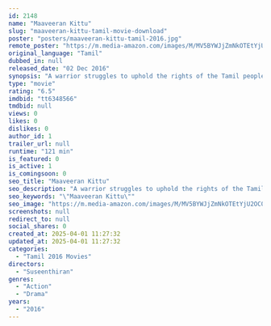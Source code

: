 ```yaml
---
id: 2148
name: "Maaveeran Kittu"
slug: "maaveeran-kittu-tamil-movie-download"
poster: "posters/maaveeran-kittu-tamil-2016.jpg"
remote_poster: "https://m.media-amazon.com/images/M/MV5BYWJjZmNkOTEtYjU2OC00Yzg3LWI0ZDAtZmMzMDk3NmFmZjMzXkEyXkFqcGdeQXVyMTEzNzg0Mjkx._V1_SX300.jpg"
original_language: "Tamil"
dubbed_in: null
released_date: "02 Dec 2016"
synopsis: "A warrior struggles to uphold the rights of the Tamil people."
type: "movie"
rating: "6.5"
imdbid: "tt6348566"
tmdbid: null
views: 0
likes: 0
dislikes: 0
author_id: 1
trailer_url: null
runtime: "121 min"
is_featured: 0
is_active: 1
is_comingsoon: 0
seo_title: "Maaveeran Kittu"
seo_description: "A warrior struggles to uphold the rights of the Tamil people."
seo_keywords: "\"Maaveeran Kittu\""
seo_image: "https://m.media-amazon.com/images/M/MV5BYWJjZmNkOTEtYjU2OC00Yzg3LWI0ZDAtZmMzMDk3NmFmZjMzXkEyXkFqcGdeQXVyMTEzNzg0Mjkx._V1_SX300.jpg"
screenshots: null
redirect_to: null
social_shares: 0
created_at: 2025-04-01 11:27:32
updated_at: 2025-04-01 11:27:32
categories:
  - "Tamil 2016 Movies"
directors:
  - "Suseenthiran"
genres:
  - "Action"
  - "Drama"
years:
  - "2016"
---
```

